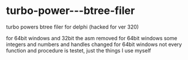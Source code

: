 # turbo-power---btree-filer
turbo powers btree filer for delphi (hacked for ver 320)

for 64bit windows and 32bit
the asm removed for 64bit windows
some integers and numbers and handles changed for 64bit windows
not every function and procedure is testet, just the things I use myself


